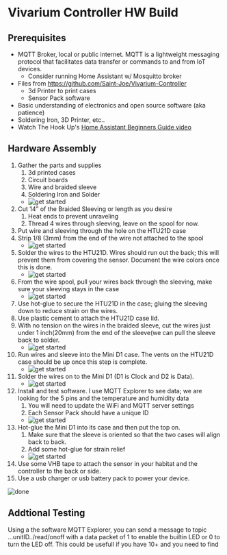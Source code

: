 # Vivarium Controller HW Build

## Prerequisites 

* MQTT Broker, local or public internet. MQTT is a lightweight messaging protocol that facilitates data transfer or commands to and from IoT devices.
  * Consider running Home Assistant w/ Mosquitto broker 
* Files from https://github.com/Saint-Joe/Vivarium-Controller
  * 3d Printer to print cases
  * Sensor Pack software 
* Basic understanding of electronics and open source software (aka patience)
* Soldering Iron, 3D Printer, etc..
* Watch The Hook Up's [Home Assistant Beginners Guide video](https://youtu.be/sVqyDtEjudk)


## Hardware Assembly
1. Gather the parts and supplies 
	1. 3d printed cases
	1. Circuit boards
	1. Wire and braided sleeve
	1. Soldering Iron and Solder
	* ![get started](/images/parts.jpg)
1. Cut 14” of the Braided Sleeving or length as you desire
	1. Heat ends to prevent unraveling
	1. Thread 4 wires through sleeving, leave on the spool for now.
1. Put wire and sleeving through the hole on the HTU21D case
1. Strip 1/8 (3mm) from the end of the wire not attached to the spool
	* ![get started](/images/htu21dcase.jpg)
1. Solder the wires to the HTU21D. Wires should run out the back; this will prevent them from covering the sensor. Document the wire colors once this is done.
	* ![get started](/images/htu21d.jpg)
1. From the wire spool, pull your wires back through the sleeving, make sure your sleeving stays in the case
	* ![get started](/images/htu21dtogether.jpg)
1. Use hot-glue to secure the HTU21D in the case; gluing the sleeving down to reduce strain on the wires. 
1. Use plastic cement to attach the HTU21D case lid.
1. With no tension on the wires in the braided sleeve, cut the wires just under 1 inch(20mm) from the end of the sleeve(we can pull the sleeve back to solder.
	* ![get started](/images/minid1.jpg)
1. Run wires and sleeve into the Mini D1 case. The vents on the HTU21D case should be up once this step is complete. 
	* ![get started](/images/htu21dcase.jpg)
1. Solder the wires on to the Mini D1 (D1 is Clock and D2 is Data).
	* ![get started](/images/minid1wired.jpg)
1. Install and test software. I use MQTT Explorer to see data; we are looking for the 5 pins and the temperature and humidity data
	1. You will need to update the WiFi and MQTT server settings
	1. Each Sensor Pack should have a unique ID
	* ![get started](/images/mqttexplorer.jpg)
1. Hot-glue the Mini D1 into its case and then put the top on.
	1. Make sure that the sleeve is oriented so that the two cases will align back to back.
	1. Add some hot-glue for strain relief
	* ![get started](/images/minid1in.jpg)
1. Use some VHB tape to attach the sensor in your habitat and the controller to the back or side. 
1. Use a usb charger or usb battery pack to power your device.

![done](/images/done.jpg)

## Addtional Testing

Using a the software MQTT Explorer, you can send a message to topic ...unitID../read/onoff with a data packet of 1 to enable the builtin LED or 0 to turn the LED off. This could be usefull if you have 10+ and you need to find 
